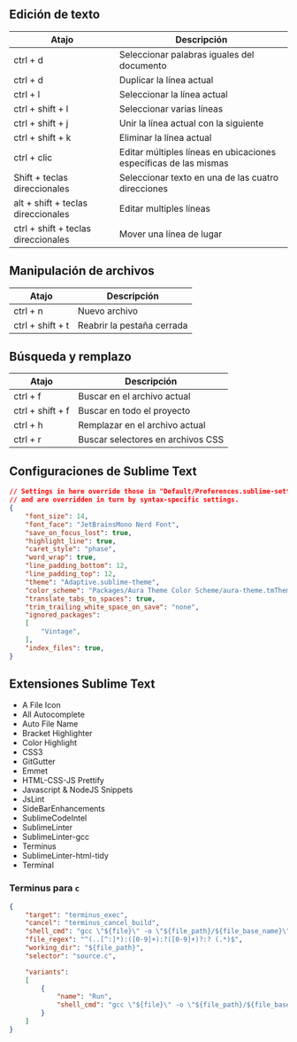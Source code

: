 ## Edición de texto

| **Atajo**                           | **Descripción**                                                  |
| ----------------------------------- | ---------------------------------------------------------------- |
| ctrl + d                            | Seleccionar palabras iguales del documento                       |
| ctrl + d                            | Duplicar la línea actual                                         |
| ctrl + l                            | Seleccionar la línea actual                                      |
| ctrl + shift + l                    | Seleccionar varias líneas                                        |
| ctrl + shift + j                    | Unir la línea actual con la siguiente                            |
| ctrl + shift + k                    | Eliminar la línea actual                                         |
| ctrl + clic                         | Editar múltiples líneas en ubicaciones específicas de las mismas |
| Shift + teclas direccionales        | Seleccionar texto en una de las cuatro direcciones               |
| alt + shift + teclas direccionales  | Editar multiples líneas                                          |
| ctrl + shift + teclas direccionales | Mover una línea de lugar                                         |

## Manipulación de archivos

| Atajo            | Descripción                |
| ---------------- | -------------------------- |
| ctrl + n         | Nuevo archivo              |
| ctrl + shift + t | Reabrir la pestaña cerrada |

## Búsqueda y remplazo

| Atajo            | Descripción                       |
| ---------------- | --------------------------------- |
| ctrl + f         | Buscar en el archivo actual       |
| ctrl + shift + f | Buscar en todo el proyecto        |
| ctrl + h         | Remplazar en el archivo actual    |
| ctrl + r         | Buscar selectores en archivos CSS |

## Configuraciones de Sublime Text

```json
// Settings in here override those in "Default/Preferences.sublime-settings",
// and are overridden in turn by syntax-specific settings.
{
	"font_size": 14,
	"font_face": "JetBrainsMono Nerd Font",
	"save_on_focus_lost": true,
	"highlight_line": true,
	"caret_style": "phase",
	"word_wrap": true,
	"line_padding_bottom": 12,
	"line_padding_top": 12,
	"theme": "Adaptive.sublime-theme",
	"color_scheme": "Packages/Aura Theme Color Scheme/aura-theme.tmTheme",
	"translate_tabs_to_spaces": true,
	"trim_trailing_white_space_on_save": "none",
	"ignored_packages":
	[
		"Vintage",
	],
	"index_files": true,
}
```

## Extensiones Sublime Text

- A File Icon
- All Autocomplete
- Auto File Name
- Bracket Highlighter
- Color Highlight
- CSS3
- GitGutter
- Emmet
- HTML-CSS-JS Prettify
- Javascript & NodeJS Snippets
- JsLint
- SideBarEnhancements
- SublimeCodeIntel
- SublimeLinter
- SublimeLinter-gcc
- Terminus
- SublimeLinter-html-tidy
- Terminal

### Terminus para `c`

```json
{
    "target": "terminus_exec",
    "cancel": "terminus_cancel_build",
    "shell_cmd": "gcc \"${file}\" -o \"${file_path}/${file_base_name}\"",
    "file_regex": "^(..[^:]*):([0-9]+):?([0-9]+)?:? (.*)$",
    "working_dir": "${file_path}",
    "selector": "source.c",

    "variants":
    [
        {
            "name": "Run",
            "shell_cmd": "gcc \"${file}\" -o \"${file_path}/${file_base_name}\" && \"${file_path}/${file_base_name}\""
        }
    ]
}
```